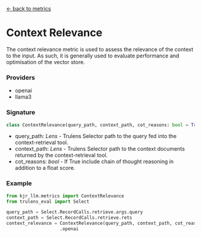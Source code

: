 [<- back to metrics](./metrics.md)
# Context Relevance
The context relevance metric is used to assess the relevance of the context to 
the input. As such, it is generally used to evaluate performance and 
optimisation of the vector store.

### Providers
* openai
* llama3

### Signature
```python
class ContextRelevance(query_path, context_path, cot_reasons: bool = True)
```
* query_path: *Lens* - Trulens Selector path to the query fed into the context-retrieval
tool.
* context_path: *Lens* - Trulens Selector path to the context documents returned by the
context-retrieval tool.
* cot_reasons: *bool* - If True include chain of thought reasoning in addition to
a float score.

### Example
```python
from kjr_llm.metrics import ContextRelevance
from trulens_eval import Select

query_path = Select.RecordCalls.retrieve.args.query
context_path = Select.RecordCalls.retrieve.rets 
context_relevance = ContextRelevance(query_path, context_path, cot_reasons = False) \
                    .openai
```